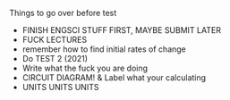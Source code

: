 Things to go over before test
- FINISH ENGSCI STUFF FIRST, MAYBE SUBMIT LATER
- FUCK LECTURES
- remember how to find initial rates of change
- Do TEST 2 (2021)
- Write what the fuck you are doing
- CIRCUIT DIAGRAM! & Label what your calculating
- UNITS UNITS UNITS